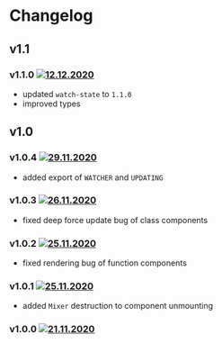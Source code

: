 # Changelog
## v1.1
### v1.1.0 [![12.12.2020](https://img.shields.io/date/1607795831)](https://github.com/d8corp/watch-state-react/tree/v1.1.0)
- updated `watch-state` to `1.1.0`
- improved types
## v1.0
### v1.0.4 [![29.11.2020](https://img.shields.io/date/1606680398)](https://github.com/d8corp/watch-state-react/tree/v1.0.4)
- added export of `WATCHER` and `UPDATING`
### v1.0.3 [![26.11.2020](https://img.shields.io/date/1606417785)](https://github.com/d8corp/watch-state-react/tree/v1.0.3)
- fixed deep force update bug of class components
### v1.0.2 [![25.11.2020](https://img.shields.io/date/1606316715)](https://github.com/d8corp/watch-state-react/tree/v1.0.2)
- fixed rendering bug of function components
### v1.0.1 [![25.11.2020](https://img.shields.io/date/1606251673)](https://github.com/d8corp/watch-state-react/tree/v1.0.1)
- added `Mixer` destruction to component unmounting
### v1.0.0 [![21.11.2020](https://img.shields.io/date/1605951819)](https://github.com/d8corp/watch-state-react/tree/v1.0.0)
